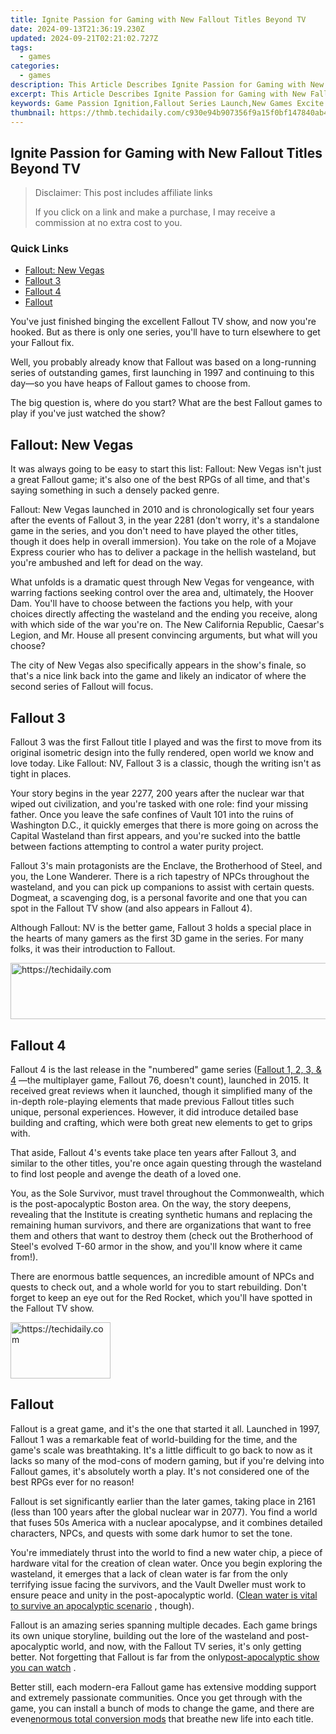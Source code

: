 ```yaml
---
title: Ignite Passion for Gaming with New Fallout Titles Beyond TV
date: 2024-09-13T21:36:19.230Z
updated: 2024-09-21T02:21:02.727Z
tags:
  - games
categories:
  - games
description: This Article Describes Ignite Passion for Gaming with New Fallout Titles Beyond TV
excerpt: This Article Describes Ignite Passion for Gaming with New Fallout Titles Beyond TV
keywords: Game Passion Ignition,Fallout Series Launch,New Games Excite Gamers,Beyond TV Gaming,Fallout Titles Spark,Novel Fallout Games,Beyond Television Play
thumbnail: https://thmb.techidaily.com/c930e94b907356f9a15f0bf147840ab473cafcc143e2f86bb990ae121e306783.png
---
```


## Ignite Passion for Gaming with New Fallout Titles Beyond TV

>  Disclaimer: This post includes affiliate links
>
>  If you click on a link and make a purchase, I may receive a commission at no extra cost to you.
>

### Quick Links

* [Fallout: New Vegas](#fallout-new-vegas)
* [Fallout 3](#fallout-3)
* [Fallout 4](#fallout-4)
* [Fallout](#fallout)

 You've just finished binging the excellent Fallout TV show, and now you're hooked. But as there is only one series, you'll have to turn elsewhere to get your Fallout fix.

 Well, you probably already know that Fallout was based on a long-running series of outstanding games, first launching in 1997 and continuing to this day—so you have heaps of Fallout games to choose from.

 The big question is, where do you start? What are the best Fallout games to play if you've just watched the show?

## Fallout: New Vegas

 It was always going to be easy to start this list: Fallout: New Vegas isn't just a great Fallout game; it's also one of the best RPGs of all time, and that's saying something in such a densely packed genre.

 Fallout: New Vegas launched in 2010 and is chronologically set four years after the events of Fallout 3, in the year 2281 (don't worry, it's a standalone game in the series, and you don't need to have played the other titles, though it does help in overall immersion). You take on the role of a Mojave Express courier who has to deliver a package in the hellish wasteland, but you're ambushed and left for dead on the way.

 What unfolds is a dramatic quest through New Vegas for vengeance, with warring factions seeking control over the area and, ultimately, the Hoover Dam. You'll have to choose between the factions you help, with your choices directly affecting the wasteland and the ending you receive, along with which side of the war you're on. The New California Republic, Caesar's Legion, and Mr. House all present convincing arguments, but what will you choose?

 The city of New Vegas also specifically appears in the show's finale, so that's a nice link back into the game and likely an indicator of where the second series of Fallout will focus.

## Fallout 3

 Fallout 3 was the first Fallout title I played and was the first to move from its original isometric design into the fully rendered, open world we know and love today. Like Fallout: NV, Fallout 3 is a classic, though the writing isn't as tight in places.

 Your story begins in the year 2277, 200 years after the nuclear war that wiped out civilization, and you're tasked with one role: find your missing father. Once you leave the safe confines of Vault 101 into the ruins of Washington D.C., it quickly emerges that there is more going on across the Capital Wasteland than first appears, and you're sucked into the battle between factions attempting to control a water purity project.

 Fallout 3's main protagonists are the Enclave, the Brotherhood of Steel, and you, the Lone Wanderer. There is a rich tapestry of NPCs throughout the wasteland, and you can pick up companions to assist with certain quests. Dogmeat, a scavenging dog, is a personal favorite and one that you can spot in the Fallout TV show (and also appears in Fallout 4).

 Although Fallout: NV is the better game, Fallout 3 holds a special place in the hearts of many gamers as the first 3D game in the series. For many folks, it was their introduction to Fallout.

<!-- affiliate ads begin -->
<a href="https://25home.pxf.io/c/5597632/2148650/16836" target="_top" id="2148650">
  <img src="//a.impactradius-go.com/display-ad/16836-2148650" border="0" alt="https://techidaily.com" width="728" height="90"/>
</a>
<img height="0" width="0" src="https://25home.pxf.io/i/5597632/2148650/16836" style="position:absolute;visibility:hidden;" border="0" />
<!-- affiliate ads end -->

## Fallout 4

 Fallout 4 is the last release in the "numbered" game series ([Fallout 1, 2, 3, & 4](https://www.makeuseof.com/fallout-series-explained/) —the multiplayer game, Fallout 76, doesn't count), launched in 2015\. It received great reviews when it launched, though it simplified many of the in-depth role-playing elements that made previous Fallout titles such unique, personal experiences. However, it did introduce detailed base building and crafting, which were both great new elements to get to grips with.

 That aside, Fallout 4's events take place ten years after Fallout 3, and similar to the other titles, you're once again questing through the wasteland to find lost people and avenge the death of a loved one.

 You, as the Sole Survivor, must travel throughout the Commonwealth, which is the post-apocalyptic Boston area. On the way, the story deepens, revealing that the Institute is creating synthetic humans and replacing the remaining human survivors, and there are organizations that want to free them and others that want to destroy them (check out the Brotherhood of Steel's evolved T-60 armor in the show, and you'll know where it came from!).

 There are enormous battle sequences, an incredible amount of NPCs and quests to check out, and a whole world for you to start rebuilding. Don't forget to keep an eye out for the Red Rocket, which you'll have spotted in the Fallout TV show.

<!-- affiliate ads begin -->
<a href="https://aligracehair.sjv.io/c/5597632/2135352/19272" target="_top" id="2135352">
  <img src="//a.impactradius-go.com/display-ad/19272-2135352" border="0" alt="https://techidaily.com" width="160" height="90"/>
</a>
<img height="0" width="0" src="https://aligracehair.sjv.io/i/5597632/2135352/19272" style="position:absolute;visibility:hidden;" border="0" />
<!-- affiliate ads end -->

## Fallout

 Fallout is a great game, and it's the one that started it all. Launched in 1997, Fallout 1 was a remarkable feat of world-building for the time, and the game's scale was breathtaking. It's a little difficult to go back to now as it lacks so many of the mod-cons of modern gaming, but if you're delving into Fallout games, it's absolutely worth a play. It's not considered one of the best RPGs ever for no reason!

 Fallout is set significantly earlier than the later games, taking place in 2161 (less than 100 years after the global nuclear war in 2077). You find a world that fuses 50s America with a nuclear apocalypse, and it combines detailed characters, NPCs, and quests with some dark humor to set the tone.

 You're immediately thrust into the world to find a new water chip, a piece of hardware vital for the creation of clean water. Once you begin exploring the wasteland, it emerges that a lack of clean water is far from the only terrifying issue facing the survivors, and the Vault Dweller must work to ensure peace and unity in the post-apocalyptic world. ([Clean water is vital to survive an apocalyptic scenario](https://www.makeuseof.com/diy-projects-survive-zombie-apocalypse/) , though).

 Fallout is an amazing series spanning multiple decades. Each game brings its own unique storyline, building out the lore of the wasteland and post-apocalyptic world, and now, with the Fallout TV series, it's only getting better. Not forgetting that Fallout is far from the only[post-apocalyptic show you can watch](https://www.makeuseof.com/tag/5-postapocalyptic-short-films-youtube-watch/) .

 Better still, each modern-era Fallout game has extensive modding support and extremely passionate communities. Once you get through with the game, you can install a bunch of mods to change the game, and there are even[enormous total conversion mods](https://gamerant.com/x-best-fallout-new-vegas-total-conversion-mods/) that breathe new life into each title.

<ins class="adsbygoogle"
     style="display:block"
     data-ad-format="autorelaxed"
     data-ad-client="ca-pub-7571918770474297"
     data-ad-slot="1223367746"></ins>

<ins class="adsbygoogle"
     style="display:block"
     data-ad-client="ca-pub-7571918770474297"
     data-ad-slot="8358498916"
     data-ad-format="auto"
     data-full-width-responsive="true"></ins>



